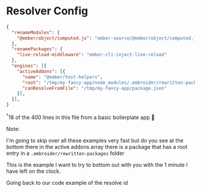 # Resolver Config

```json
{
  "renameModules": {
    "@ember/object/computed.js": "ember-source/@ember/object/computed.js",
  },
  "renamePackages": {
    "live-reload-middleware": "ember-cli-inject-live-reload"
  },
  "engines": [{
    "activeAddons": [{
      "name": "@ember/test-helpers",
      "root": "/tmp/my-fancy-app/node_modules/.embroider/rewritten-packages/@ember/test-helpers.bfec475c/node_modules/@ember/test-helpers",
      "canResolveFromFile": "/tmp/my-fancy-app/package.json"
    }],
  }],
}
```

<sup>*</sup>18 of the 400 lines in this file from a basic boilerplate app 🙈
<!-- .element style="font-size: 70%" -->

Note:

I'm going to skip over all these examples very fast but do you see at the bottom there in the active addons array there is a package that has a root entry in a `.embroider/rewritten-packages` folder

This is the example I want to try to bottom out with you with the 1 minute I have left on the clock.

Going back to our code example of the resolve id